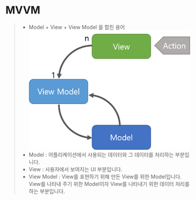 # MVVM

> - Model + View + View Model 를 합친 용어 
> ![img_3.png](img_3.png)
> - Model : 어플리케이션에서 사용되는 데이터와 그 데이터를 처리하는 부분입니다.
> - View : 사용자에서 보여지는 UI 부분입니다. 
> - View Model : View를 표현하기 위해 만든 View를 위한 Model입니다. View를 나타내 주기 위한 Model이자 View를 나타내기 위한 데이터 처리를 하는 부분입니다.
